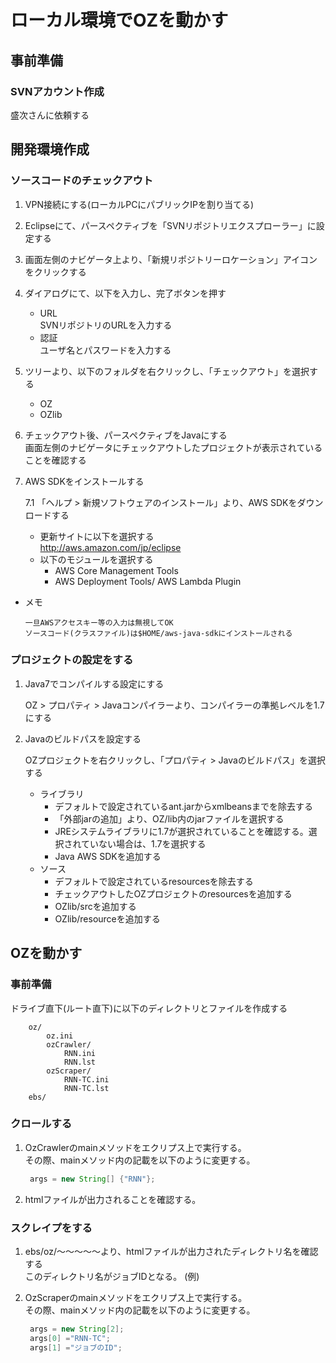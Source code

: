 # ローカル環境でOZを動かす

## 事前準備

### SVNアカウント作成

盛次さんに依頼する

## 開発環境作成

### ソースコードのチェックアウト

1. VPN接続にする(ローカルPCにパブリックIPを割り当てる)

2. Eclipseにて、パースペクティブを「SVNリポジトリエクスプローラー」に設定する

3. 画面左側のナビゲータ上より、「新規リポジトリーロケーション」アイコンをクリックする

4. ダイアログにて、以下を入力し、完了ボタンを押す  

    * URL  
        SVNリポジトリのURLを入力する  
    * 認証  
        ユーザ名とパスワードを入力する  

5. ツリーより、以下のフォルダを右クリックし、「チェックアウト」を選択する  

    * OZ  
    * OZlib  

6. チェックアウト後、パースペクティブをJavaにする  
   画面左側のナビゲータにチェックアウトしたプロジェクトが表示されていることを確認する

7. AWS SDKをインストールする  

    7.1 「ヘルプ > 新規ソフトウェアのインストール」より、AWS SDKをダウンロードする

    * 更新サイトに以下を選択する  
        http://aws.amazon.com/jp/eclipse  
    * 以下のモジュールを選択する  
        * AWS Core Management Tools
        * AWS Deployment Tools/ AWS Lambda Plugin  

* メモ

    ```
    一旦AWSアクセスキー等の入力は無視してOK  
    ソースコード(クラスファイル)は$HOME/aws-java-sdkにインストールされる  
    ```

### プロジェクトの設定をする

1. Java7でコンパイルする設定にする  

    OZ > プロパティ > Javaコンパイラーより、コンパイラーの準拠レベルを1.7にする  

2. Javaのビルドパスを設定する
   
   OZプロジェクトを右クリックし、「プロパティ > Javaのビルドパス」を選択する  

   * ライブラリ  
      * デフォルトで設定されているant.jarからxmlbeansまでを除去する  
      * 「外部jarの追加」より、OZ/lib内のjarファイルを選択する  
      * JREシステムライブラリに1.7が選択されていることを確認する。選択されていない場合は、1.7を選択する  
      * Java AWS SDKを追加する  
   * ソース  
      * デフォルトで設定されているresourcesを除去する  
      * チェックアウトしたOZプロジェクトのresourcesを追加する  
      * OZlib/srcを追加する  
      * OZlib/resourceを追加する  

## OZを動かす  

### 事前準備  

ドライブ直下(ルート直下)に以下のディレクトリとファイルを作成する  

```
	oz/
		oz.ini
		ozCrawler/
			RNN.ini
			RNN.lst
		ozScraper/
			RNN-TC.ini
			RNN-TC.lst
	ebs/
```

### クロールする  

1. OzCrawlerのmainメソッドをエクリプス上で実行する。  
   その際、mainメソッド内の記載を以下のように変更する。

   ```java
	args = new String[] {"RNN"};
   ```

2. htmlファイルが出力されることを確認する。

### スクレイプをする  

1. ebs/oz/～～～～～より、htmlファイルが出力されたディレクトリ名を確認する  
   このディレクトリ名がジョブIDとなる。 (例)

2. OzScraperのmainメソッドをエクリプス上で実行する。  
   その際、mainメソッド内の記載を以下のように変更する。  

   ```java
	args = new String[2];
	args[0] ="RNN-TC";
	args[1] ="ジョブのID";
   ```
